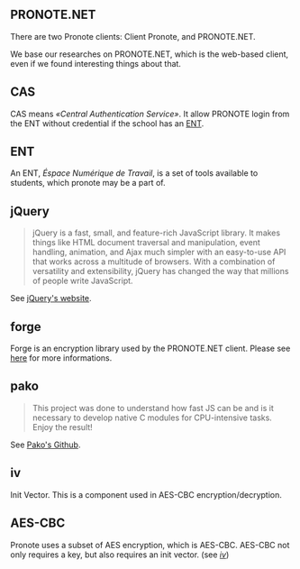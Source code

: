 ## PRONOTE.NET

There are two Pronote clients: Client Pronote, and PRONOTE.NET.

We base our researches on PRONOTE.NET, which is the web-based client, even if
we found interesting things about that.

## CAS

CAS means *«Central Authentication Service»*. It allow PRONOTE login
from the ENT without credential if the school has an [ENT](#ent).

## ENT

An ENT, *Éspace Numérique de Travail*, is a set of tools available to students,
which pronote may be a part of.

## jQuery
> jQuery is a fast, small, and feature-rich JavaScript library. It makes things like HTML document traversal and manipulation, event handling, animation, and Ajax much simpler with an easy-to-use API that works across a multitude of browsers. With a combination of versatility and extensibility, jQuery has changed the way that millions of people write JavaScript.

See [jQuery's website](https://jquery.com).

## forge
Forge is an encryption library used by the PRONOTE.NET client.
Please see [here](https://github.com/digitalbazaar/forge) for more informations.

## pako
> This project was done to understand how fast JS can be and is it necessary to develop native C modules for CPU-intensive tasks. Enjoy the result!

See [Pako's Github](https://github.com/nodeca/pako).

## iv
Init Vector. This is a component used in AES-CBC encryption/decryption.

## AES-CBC

Pronote uses a subset of AES encryption, which is AES-CBC.
AES-CBC not only requires a key, but also requires an init
vector. (see *[iv](#iv)*)
